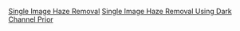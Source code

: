 [Single Image Haze Removal](http://kaiminghe.com/cvpr09/)
[Single Image Haze Removal Using Dark Channel Prior](https://www.robots.ox.ac.uk/~vgg/rg/papers/hazeremoval.pdf)
